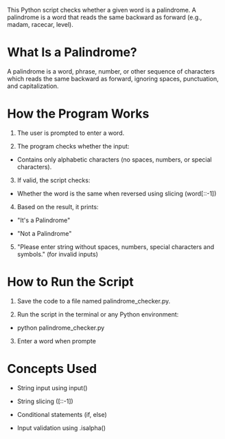 This Python script checks whether a given word is a palindrome. A palindrome is a word that reads the same backward as forward (e.g., madam, racecar, level).

# What Is a Palindrome?

A palindrome is a word, phrase, number, or other sequence of characters which reads the same backward as forward, ignoring spaces, punctuation, and capitalization.

# How the Program Works

1. The user is prompted to enter a word.

2. The program checks whether the input:

 - Contains only alphabetic characters (no spaces, numbers, or special characters).

3. If valid, the script checks:

 - Whether the word is the same when reversed using slicing (word[::-1])

4. Based on the result, it prints:

 - "It's a Palindrome"

 - "Not a Palindrome"

5. "Please enter string without spaces, numbers, special characters and symbols." (for invalid inputs)

# How to Run the Script

1. Save the code to a file named palindrome_checker.py.

2. Run the script in the terminal or any Python environment:

 - python palindrome_checker.py

3. Enter a word when prompte

# Concepts Used

 - String input using input()

 - String slicing ([::-1])

 - Conditional statements (if, else)

 - Input validation using .isalpha()